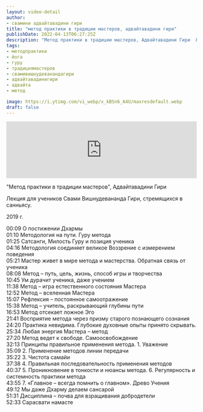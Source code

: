 ```yaml
---
layout: video-detail
author:
- свамини адвайтавадини гири
title: "метод практики в традиции мастеров, адвайтавадини гири"
publishDate: 2022-04-13T06:27:25Z
description: "Метод практики в традиции мастеров, Адвайтавадини Гири  Лекция для учеников Свами Вишнудевананда Гири, стремящихся в санньясу.   2019 г.   00 09 О постижении Дхармы  01 10 Методология на пути. Гуру метода  01 25 Сатсанги, Милость Гуру и п"
tags: 
- методпрактики
- йога
- гуру
- традициямастеров
- свамивишнудеванандагири
- адвайтавадинигири
- адвайта
- метод

image: https://i.ytimg.com/vi_webp/x_kBSn6_A4U/maxresdefault.webp
draft: false
---
```


<iframe width="100%" src="https://www.youtube.com/embed/x_kBSn6_A4U" frameborder="0" allowfullscreen=""></iframe> 

 "Метод практики в традиции мастеров", Адвайтавадини Гири

 Лекция для учеников Свами Вишнудевананда Гири, стремящихся в санньясу.  

 2019 г.

  
 00:09 О постижении Дхармы  
 01:10 Методология на пути. Гуру метода  
 01:25 Сатсанги, Милость Гуру и позиция ученика  
 04:16 Методология соединяет великое Воззрение с измерением поведения  
 05:21 Мастер живет в мире метода и мастерства. Обратная связь от ученика  
 08:08 Метод – путь, цель, жизнь, способ игры и творчества  
 10:45 Ум дурачит ученика, даже учением   
 11:38 Метод – игра естественного состояния Мастера  
 12:52 Метод – вселенная Мастера  
 15:07 Рефлексия – постоянное самоотражение  
 15:38 Метод – учитель, раскрывающий глубины пути  
 16:53 Метод отсекает ложное Эго  
 21:41 Восприятие метода через призму старого познающего сознания  
 24:20 Практика невидима. Глубокие духовные опыты принято скрывать.  
 25:34 Любая энергия Мастера – метод  
 27:20 Метод ведет к свободе. Самоосвобождение  
 32:13 Принципы правильное применения метода. 1\. Уважение  
 35:09 2\. Применение методов линии передачи  
 35:22 3\. Чистота самайи  
 37:38 4\. Правильная последовательность применения методов   
 40:37 5\. Проникновение в тонкости и нюансы метода. 6\. Регулярность и системность практики метода  
 43:55 7\. «Главное – всегда помнить о главном». Древо Учения  
 49:12 Мы даже Дхарму делаем сансарой  
 51:31 Дисциплина – почва для взращивания добродетели  
 52:33 Сарасвати намасте  
  

 